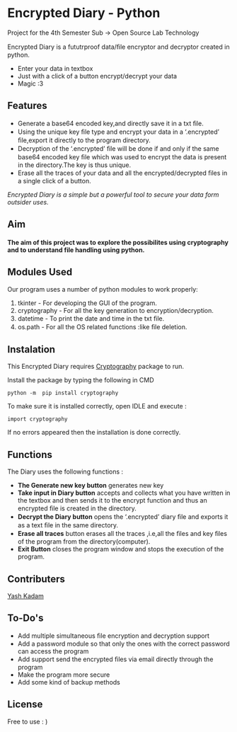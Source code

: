 # Encrypted Diary - Python
Project for the 4th Semester Sub -> Open Source Lab Technology

Encrypted	Diary	is	a	fututrproof	data/ﬁle encryptor	and	decryptor created	in	python.

- Enter your data in textbox
- Just	with	a	click	of	a	button	encrypt/decrypt	your	data
- Magic :3

## Features
- Generate	a	base64	encoded	key,and	directly	save	it	in	a	txt	ﬁle.
- Using	the	unique	key	ﬁle	type	and	encrypt	your	data	in	a ‘.encrypted’	ﬁle,export	it	directly	to	the	program	directory.
- Decryption	of	the	‘.encrypted’	ﬁle	will	be	done	if	and	only	if	the same	base64	encoded	key	ﬁle	which	was	used	to	encrypt	the data	is	present	in	the	directory.The	key	is	thus	unique. 
- Erase	all	the	traces	of	your	data	and	all	the	encrypted/decrypted ﬁles	in	a	single	click	of	a	button.

_Encrypted	Diary	is	a	simple	but	a	powerful	tool	to	secure	your	data	form outsider	uses._

## Aim

#### The aim of this project was to explore the possibilites using cryptography and to understand file handling using python.


## Modules Used
Our	program	uses	a	number	of	python	modules	to	work	properly:

1. tkinter	-	For	developing	the	GUI	of	the	program. 
1. cryptography	-	For	all	the	key	generation	to encryption/decryption.
1. datetime	-	To	print	the	date	and	time	in	the	txt	ﬁle. 
1. os.path	-	For	all	the	OS	related	functions	:like	ﬁle	deletion.

## Instalation 

This Encrypted Diary requires [Cryptography](https://cryptography.io/en/latest/) package to run.

Install the package by typing the following in CMD

`python	-m	pip	install	cryptography`

To make sure it is installed correctly, open IDLE and execute :

`import cryptography`

If no errors appeared then the installation is done correctly.

## Functions

The Diary uses the following functions :

- **The	Generate	new	key	button**	generates	new	key
- **Take input in Diary button** accepts	and	collects	what	you have	written	in	the	textbox	and	then	sends	it	to	the	encrypt function	and	thus	an	encrypted	ﬁle	is	created	in	the	directory. 
- **Decrypt the Diary button** opens	the	‘.encrypted’	diary	ﬁle and	exports	it	as	a	text	ﬁle	in	the	same	directory.
- **Erase all traces** button	erases	all	the	traces	,i.e,all	the	ﬁles and	key	ﬁles	of	the	program	from	the	directory(computer). 
- **Exit Button** closes	the	program	window	and	stops	the execution	of	the	program. 

## Contributers 
[Yash Kadam](https://github.com/reziorr)

## To-Do's

- Add	multiple	simultaneous	ﬁle	encryption	and	decryption support 
- Add	a	password	module	so	that	only	the	ones	with	the	correct password	can	access	the	program 
- Add	support	send	the	encrypted	ﬁles	via	email	directly	through the	program 
- Make	the	program	more	secure 
- Add	some	kind	of	backup	methods 

## License 

Free to use : )
